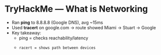 ﻿# TryHackMe — What is Networking

- Ran **ping** to 8.8.8.8 (Google DNS), avg ~15ms  
- Used **tracert** on google.com → route showed Miami → Stuart → Google  
- Key takeaway:  
  - ping = checks reachability/latency  
  - 	racert = shows path between devices


